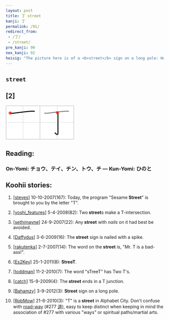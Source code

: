 ```yaml
---
layout: post
title: 丁 street
kanji: 丁
permalink: /91/
redirect_from:
 - /丁/
 - /street/
pre_kanji: 90
nex_kanji: 92
heisig: "The picture here is of a <b>street</b> sign on a long pole: Hollywood and Vine, if you please, or any <i>street</i> that immediately conjure sup the image of a <b>street</b> sign to you."
---
```


## `street`

## [2]

<div class="stroke"><img src="../images/E4B881.png" /></div>

## Reading:

### On-Yomi: チョウ、テイ、チン、トウ、チ &mdash; Kun-Yomi: ひのと

## Koohii stories:

1) [<a href="http://kanji.koohii.com/profile/steves">steves</a>] 10-10-2007(167): Today, the program &quot;Sesame<strong> Street</strong>&quot; is brought to you by the letter &quot;T&quot;. 

2) [<a href="http://kanji.koohii.com/profile/yoshi_features">yoshi_features</a>] 5-4-2008(82): Two<strong> street</strong>s make a T-intersection. 

3) [<a href="http://kanji.koohii.com/profile/sethimayne">sethimayne</a>] 24-9-2007(22): Any<strong> street</strong> with <em>nails</em> on it had best be avoided. 

4) [<a href="http://kanji.koohii.com/profile/Daffydus">Daffydus</a>] 3-6-2009(16): The<strong> street</strong> sign is nailed with a spike. 

5) [<a href="http://kanji.koohii.com/profile/rakutenka">rakutenka</a>] 2-7-2007(14): The word on the<strong> street</strong> is, &quot;Mr. T is a bad-ass!&quot;. 

6) [<a href="http://kanji.koohii.com/profile/Es2Key">Es2Key</a>] 25-1-2011(8): <strong>StreeT</strong>. 

7) [<a href="http://kanji.koohii.com/profile/toddman">toddman</a>] 11-2-2010(7): The word &quot;sTreeT&quot; has Two T&#039;s. 

8) [<a href="http://kanji.koohii.com/profile/catch">catch</a>] 15-9-2009(4): The<strong> street</strong> ends in a T junction. 

9) [<a href="http://kanji.koohii.com/profile/Bahamzy">Bahamzy</a>] 3-9-2012(3): <strong>Street</strong> sign on a long pole. 

10) [<a href="http://kanji.koohii.com/profile/RobMow">RobMow</a>] 21-6-2010(3): &quot;T&quot; is a<strong> street</strong> in Alphabet City. Don&#039;t confuse with <a href="../277">road-way</a> <span class="index">(#277 <a href="http://jisho.org/kanji/details/道">道</a>)</span>, easy to keep distinct when keeping in mind the association of #277 with various &quot;ways&quot; or spiritual paths/martial arts. 
